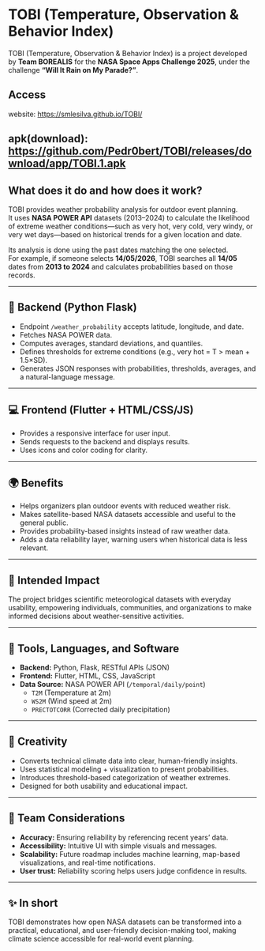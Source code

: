 # TOBI (Temperature, Observation & Behavior Index)

TOBI (Temperature, Observation & Behavior Index) is a project developed by **Team BOREALIS** for the **NASA Space Apps Challenge 2025**, under the challenge **“Will It Rain on My Parade?”**.

## Access

website: https://smlesilva.github.io/TOBI/

apk(download): https://github.com/Pedr0bert/TOBI/releases/download/app/TOBI.1.apk
---

## What does it do and how does it work?

TOBI provides weather probability analysis for outdoor event planning.  
It uses **NASA POWER API** datasets (2013–2024) to calculate the likelihood of extreme weather conditions—such as very hot, very cold, very windy, or very wet days—based on historical trends for a given location and date.  

Its analysis is done using the past dates matching the one selected.  
For example, if someone selects **14/05/2026**, TOBI searches all **14/05** dates from **2013 to 2024** and calculates probabilities based on those records.

---

## 🧠 Backend (Python Flask)

- Endpoint `/weather_probability` accepts latitude, longitude, and date.  
- Fetches NASA POWER data.  
- Computes averages, standard deviations, and quantiles.  
- Defines thresholds for extreme conditions (e.g., very hot = T > mean + 1.5×SD).  
- Generates JSON responses with probabilities, thresholds, averages, and a natural-language message.

---

## 💻 Frontend (Flutter + HTML/CSS/JS)

- Provides a responsive interface for user input.  
- Sends requests to the backend and displays results.  
- Uses icons and color coding for clarity.

---

## 🌍 Benefits

- Helps organizers plan outdoor events with reduced weather risk.  
- Makes satellite-based NASA datasets accessible and useful to the general public.  
- Provides probability-based insights instead of raw weather data.  
- Adds a data reliability layer, warning users when historical data is less relevant.

---

## 🎯 Intended Impact

The project bridges scientific meteorological datasets with everyday usability, empowering individuals, communities, and organizations to make informed decisions about weather-sensitive activities.

---

## 🧰 Tools, Languages, and Software

- **Backend:** Python, Flask, RESTful APIs (JSON)  
- **Frontend:** Flutter, HTML, CSS, JavaScript  
- **Data Source:** NASA POWER API (`/temporal/daily/point`)
  - `T2M` (Temperature at 2m)  
  - `WS2M` (Wind speed at 2m)  
  - `PRECTOTCORR` (Corrected daily precipitation)

---

## 🎨 Creativity

- Converts technical climate data into clear, human-friendly insights.  
- Uses statistical modeling + visualization to present probabilities.  
- Introduces threshold-based categorization of weather extremes.  
- Designed for both usability and educational impact.

---

## 👥 Team Considerations

- **Accuracy:** Ensuring reliability by referencing recent years’ data.  
- **Accessibility:** Intuitive UI with simple visuals and messages.  
- **Scalability:** Future roadmap includes machine learning, map-based visualizations, and real-time notifications.  
- **User trust:** Reliability scoring helps users judge confidence in results.

---

## ✨ In short

TOBI demonstrates how open NASA datasets can be transformed into a practical, educational, and user-friendly decision-making tool, making climate science accessible for real-world event planning.

